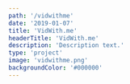 ```yaml
---
path: '/vidwithme'
date: '2019-01-07'
title: 'VidWith.me'
headerTitle: 'VidWith.me'
description: 'Description text.'
type: 'project'
image: 'vidwithme.png'
backgroundColor: '#000000'
---
```

